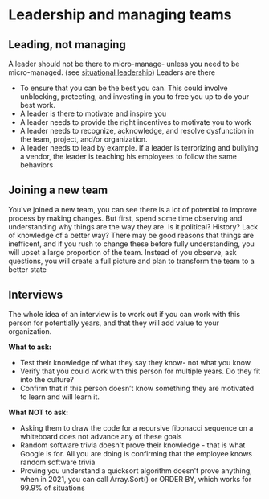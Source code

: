 # Leadership and managing teams

## Leading, not managing

A leader should not be there to micro-manage- unless you need to be micro-managed. (see [situational leadership](https://en.wikipedia.org/wiki/Situational_leadership_theory))
Leaders are there
- To ensure that you can be the best you can. This could involve unblocking, protecting, and investing in you to free you up to do your best work. 
- A leader is there to motivate and inspire you
- A leader needs to provide the right incentives to motivate you to work
- A leader needs to recognize, acknowledge, and resolve dysfunction in the team, project, and/or organization. 
- A leader needs to lead by example. If a leader is terrorizing and bullying a vendor, the leader is teaching his employees to follow the same behaviors

## Joining a new team

You've joined a new team, you can see there is a lot of potential to improve process by making changes. But first, spend some time observing and understanding why things are the way they are. Is it political? History? Lack of knowledge of a better way? There may be good reasons that things are inefficent, and if you rush to change these before fully understanding, you will upset a large proportion of the team. Instead of you observe, ask questions, you will create a full picture and plan to transform the team to a better state

## Interviews

The whole idea of an interview is to work out if you can work with this person for potentially years, and that they will add value to your organization. 

**What to ask:**
- Test their knowledge of what they say they know- not what you know. 
- Verify that you could work with this person for multiple years. Do they fit into the culture? 
- Confirm that if this person doesn’t know something they are motivated to learn and will learn it.

**What NOT to ask:**
- Asking them to draw the code for a recursive fibonacci sequence on a whiteboard does not advance any of these goals
- Random software trivia doesn't prove their knowledge - that is what Google is for. All you are doing is confirming that the employee knows random software trivia
- Proving you understand a quicksort algorithm doesn't prove anything, when in 2021, you can call Array.Sort() or ORDER BY, which works for 99.9% of situations

